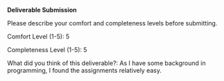**Deliverable Submission**

Please describe your comfort and completeness levels before submitting.

Comfort Level (1-5): 5

Completeness Level (1-5): 5

What did you think of this deliverable?: As I have some background in programming, I found the assignments relatively easy.
